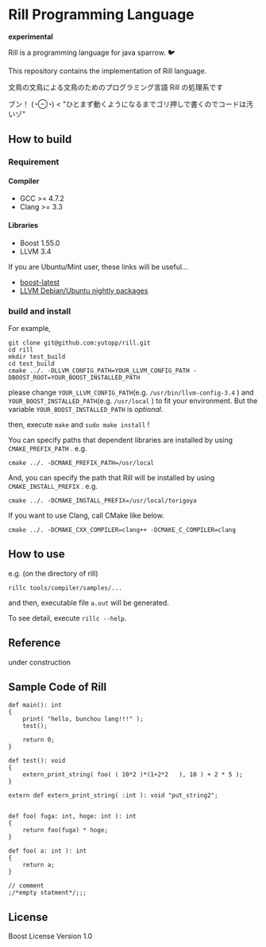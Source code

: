 # Rill Programming Language
**experimental**

Rill is a programming language for java sparrow. :bird:

This repository contains the implementation of Rill language.

文鳥の文鳥による文鳥のためのプログラミング言語 Rill の処理系です

ブン！ (◔⊖◔) < "ひとまず動くようになるまでゴリ押しで書くのでコードは汚いゾ"


## How to build
### Requirement
#### Compiler
- GCC >= 4.7.2
- Clang >= 3.3

#### Libraries
- Boost 1.55.0
- LLVM 3.4

If you are Ubuntu/Mint user, these links will be useful...
- [boost-latest](https://launchpad.net/~boost-latest/+archive/ppa "boost-latest")
- [LLVM Debian/Ubuntu nightly packages](http://llvm.org/apt/ "LLVM Debian/Ubuntu nightly packages")


### build and install
For example,
```
git clone git@github.com:yutopp/rill.git
cd rill
mkdir test_build
cd test_build
cmake ../. -DLLVM_CONFIG_PATH=YOUR_LLVM_CONFIG_PATH -DBOOST_ROOT=YOUR_BOOST_INSTALLED_PATH
```
please change `YOUR_LLVM_CONFIG_PATH`(e.g. `/usr/bin/llvm-config-3.4` ) and `YOUR_BOOST_INSTALLED_PATH`(e.g. `/usr/local` ) to fit your environment. But the variable `YOUR_BOOST_INSTALLED_PATH` is *optional*.

then, execute `make` and `sudo make install` !



You can specify paths that dependent libraries are installed by using `CMAKE_PREFIX_PATH` . e.g.

```
cmake ../. -DCMAKE_PREFIX_PATH=/usr/local
```

And, you can specify the path that Rill will be installed by using `CMAKE_INSTALL_PREFIX` . e.g.

```
cmake ../. -DCMAKE_INSTALL_PREFIX=/usr/local/torigoya
```

If you want to use Clang, call CMake like below.

```
cmake ../. -DCMAKE_CXX_COMPILER=clang++ -DCMAKE_C_COMPILER=clang
```

## How to use
e.g. (on the directory of rill)
```
rillc tools/compiler/samples/...
```
and then, executable file `a.out` will be generated.

To see detail, execute `rillc --help`.


## Reference

under construction


## Sample Code of Rill

```
def main(): int
{
    print( "hello, bunchou lang!!!" );
    test();

    return 0;
}

def test(): void
{
    extern_print_string( foo( ( 10*2 )*(1+2*2   ), 10 ) + 2 * 5 );
}

extern def extern_print_string( :int ): void "put_string2";


def foo( fuga: int, hoge: int ): int
{
    return foo(fuga) * hoge;
}

def foo( a: int ): int
{
    return a;
}

// comment
;/*empty statment*/;;;
```


## License

Boost License Version 1.0
